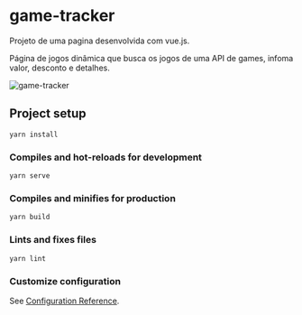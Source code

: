 # game-tracker

Projeto de uma pagina desenvolvida com vue.js.

Página de jogos dinâmica que busca os jogos de uma API de games, infoma valor, desconto e detalhes.


![game-tracker](https://github.com/WallFerreira/game-tracker/assets/47425983/be7d1abb-48b5-4a76-a986-76c73af9f5b5)




## Project setup
```
yarn install
```

### Compiles and hot-reloads for development
```
yarn serve
```

### Compiles and minifies for production
```
yarn build
```

### Lints and fixes files
```
yarn lint
```

### Customize configuration
See [Configuration Reference](https://cli.vuejs.org/config/).
